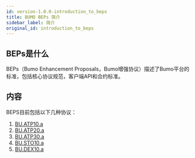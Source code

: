 ```yaml
---
id: version-1.0.0-introduction_to_beps
title: BUMO BEPs 简介
sidebar_label: 简介
original_id: introduction_to_beps
---
```



## BEPs是什么

BEPs（Bumo Enhancement Proposals，Bumo增强协议）描述了Bumo平台的标准，包括核心协议规范，客户端API和合约标准。

## 内容

BEPS目前包括以下几种协议：
1. [BU.ATP10.a](../atp_10)
1. [BU.ATP20.a](../atp_20)
1. [BU.ATP30.a](../atp_30)
1. [BU.STO10.a](../sto_10)
1. [BU.DEX10.a](../dex_10)